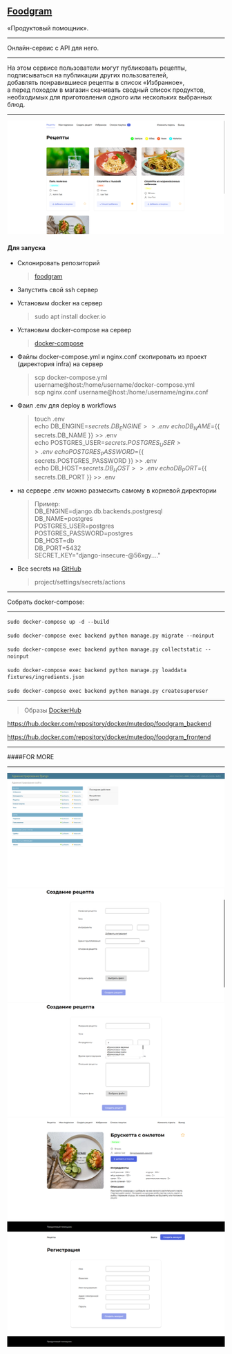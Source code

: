 ## [Foodgram](62.84.122.28)

«Продуктовый помощник».

___
Онлайн-сервис c API для него.
___
На этом сервисе пользователи могут публиковать рецепты,\
подписываться на публикации других пользователей,\
добавлять понравившиеся рецепты в список «Избранное»,\
а перед походом в магазин скачивать сводный список продуктов,\
необходимых для приготовления одного или нескольких выбранных блюд.
___
![/](.github/forgit/home_page.png)
#### Для запуска
- Склонировать репозиторий
    >[foodgram](https://github.com/Mutedop/foodgram-project-react)

- Запустить свой ssh сервер

- Установим docker на cервер 
    >sudo apt install docker.io

- Установим docker-compose на сервер
    >[docker-compose](https://docs.docker.com/compose/install/)

- Файлы docker-compose.yml и nginx.conf скопировать из проект (директория infra)
на сервер

    >scp docker-compose.yml username@host:/home/username/docker-compose.yml\
    scp nginx.conf          username@host:/home/username/nginx.conf

- Фаил .env для deploy в workflows

    >touch .env\
    echo DB_ENGINE=${{ secrets.DB_ENGINE }} >> .env\
    echo DB_NAME=${{ secrets.DB_NAME }} >> .env\
    echo POSTGRES_USER=${{ secrets.POSTGRES_USER }} >> .env\
    echo POSTGRES_PASSWORD=${{ secrets.POSTGRES_PASSWORD }} >> .env\
    echo DB_HOST=${{ secrets.DB_HOST }} >> .env\
    echo DB_PORT=${{ secrets.DB_PORT }} >> .env

- на сервере .env можно размесить самому в корневой директории

    >Пример:\
    DB_ENGINE=django.db.backends.postgresql\
    DB_NAME=postgres\
    POSTGRES_USER=postgres\
    POSTGRES_PASSWORD=postgres\
    DB_HOST=db\
    DB_PORT=5432\
    SECRET_KEY="django-insecure-@56xgy...."

- Все secrets на [GitHub](https://github.com/)
    > project/settings/secrets/actions

___
Собрать docker-compose:

___
    sudo docker-compose up -d --build
    
    sudo docker-compose exec backend python manage.py migrate --noinput
    
    sudo docker-compose exec backend python manage.py collectstatic --noinput
    
    sudo docker-compose exec backend python manage.py loaddata fixtures/ingredients.json
    
    sudo docker-compose exec backend python manage.py createsuperuser
___
> Образы [DockerHub](https://hub.docker.com/repositories)

https://hub.docker.com/repository/docker/mutedop/foodgram_backend

https://hub.docker.com/repository/docker/mutedop/foodgram_frontend
___
####FOR MORE
___

![admin](.github/forgit/admin_panel.png)
![create](.github/forgit/create_recipe.png)
![ingredients](.github/forgit/ingredients.png)
![recipe](.github/forgit/recipe.png)
![register](.github/forgit/register.png)